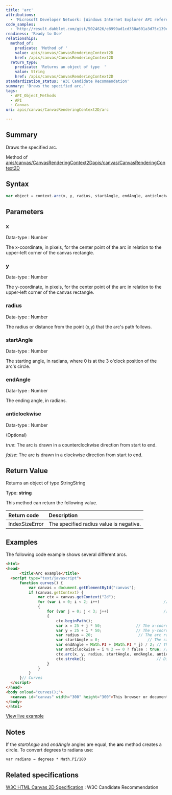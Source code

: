 ```yaml
---
title: 'arc'
attributions:
  - 'Microsoft Developer Network: [Windows Internet Explorer API reference Article](http://msdn.microsoft.com/en-us/library/ie/hh828809%28v=vs.85%29.aspx)'
code_samples:
  - 'http://result.dabblet.com/gist/5024626/e8999ad1cd338a601a3d75c139e92d8ee68b2ca3'
readiness: 'Ready to Use'
relationships:
  method_of:
    predicate: 'Method of '
    value: apis/canvas/CanvasRenderingContext2D
    href: /apis/canvas/CanvasRenderingContext2D
  return_type:
    predicate: 'Returns an object of type  '
    value: String
    href: /apis/canvas/CanvasRenderingContext2D
standardization_status: 'W3C Candidate Recommendation'
summary: 'Draws the specified arc.'
tags:
  - API_Object_Methods
  - API
  - Canvas
uri: apis/canvas/CanvasRenderingContext2D/arc

---
```

## Summary

Draws the specified arc.

Method of [apis/canvas/CanvasRenderingContext2D](/apis/canvas/CanvasRenderingContext2D)[apis/canvas/CanvasRenderingContext2D](/apis/canvas/CanvasRenderingContext2D)

## Syntax

``` js
var object = context.arc(x, y, radius, startAngle, endAngle, anticlockwise);
```

## Parameters

### x

 Data-type
:   Number

 The x-coordinate, in pixels, for the center point of the arc in relation to the upper-left corner of the canvas rectangle.

### y

 Data-type
:   Number

 The y-coordinate, in pixels, for the center point of the arc in relation to the upper-left corner of the canvas rectangle.

### radius

 Data-type
:   Number

 The radius or distance from the point (x,y) that the arc's path follows.

### startAngle

 Data-type
:   Number

 The starting angle, in radians, where 0 is at the 3 o'clock position of the arc's circle.

### endAngle

 Data-type
:   Number

 The ending angle, in radians.

### anticlockwise

 Data-type
:   Number

(Optional)

*true*: The arc is drawn in a counterclockwise direction from start to end.

*false*: The arc is drawn in a clockwise direction from start to end.

## Return Value

Returns an object of type StringString

Type: **string**

This method can return the following value.

|Return code|Description|
|:----------|:----------|
|IndexSizeError|The specified radius value is negative.|

## Examples

The following code example shows several different arcs.

``` html
<html>
<head>
      <title>Arc example</title>
  <script type="text/javascript">
      function curves() {
          var canvas = document.getElementById("canvas");
          if (canvas.getContext) {
              var ctx = canvas.getContext("2d");
              for (var i = 0; i < 2; i++)                            // Step through two rows.
              {
                  for (var j = 0; j < 3; j++)                        // Step through three versions.
                  {
                      ctx.beginPath();
                      var x = 25 + j * 50;               // The x-coordinate.
                      var y = 25 + i * 50;               // The y-coordinate.
                      var radius = 20;                    // The arc radius.
                      var startAngle = 0;                     // The starting point on the circle.
                      var endAngle = Math.PI + (Math.PI * j) / 2; // The end point on the circle.
                      var anticlockwise = i % 2 == 0 ? false : true; // The direction of drawing.
                      ctx.arc(x, y, radius, startAngle, endAngle, anticlockwise); // Create the arc path.
                      ctx.stroke();                               // Display the work.
                  }
              }
          }
      }// Curves
  </script>
</head>
<body onload="curves();">
  <canvas id="canvas" width="300" height="300">This browser or document mode doesn't support canvas</canvas>
</body>
</html>
```

[View live example](http://result.dabblet.com/gist/5024626/e8999ad1cd338a601a3d75c139e92d8ee68b2ca3)

## Notes

If the *startAngle* and *endAngle* angles are equal, the **arc** method creates a circle. To convert degrees to radians use:

    var radians = degrees * Math.PI/180

## Related specifications

[W3C HTML Canvas 2D Specification](http://www.w3.org/TR/2012/CR-2dcontext-20121217/)
:   W3C Candidate Recommendation
